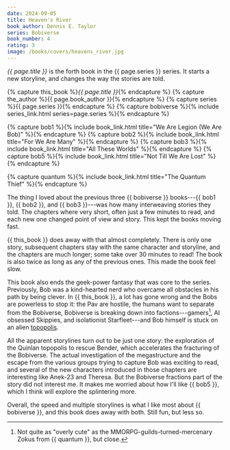 ```yaml
---
date: 2024-09-05
title: Heaven's River
book_author: Dennis E. Taylor
series: Bobiverse
book_number: 4
rating: 3
image: /books/covers/heavens_river.jpg
---
```


<cite class="book-title">{{ page.title }}</cite> is the forth book in the
<span class="book-series">{{ page.series }}</span> series. It starts a new
storyline, and changes the way the stories are told.

{% capture this_book %}<cite class="book-title">{{ page.title }}</cite>{% endcapture %}
{% capture the_author %}<span class="author-name">{{ page.book_author }}</span>{% endcapture %}
{% capture series %}<span class="book-series">{{ page.series }}</span>{% endcapture %}
{% capture bobiverse %}{% include series_link.html series=page.series %}{% endcapture %}

{% capture bob1 %}{% include book_link.html title="We Are Legion (We Are Bob)" %}{% endcapture %}
{% capture bob2 %}{% include book_link.html title="For We Are Many" %}{% endcapture %}
{% capture bob3 %}{% include book_link.html title="All These Worlds" %}{% endcapture %}
{% capture bob5 %}{% include book_link.html title="Not Till We Are Lost" %}{% endcapture %}

{% capture quantum %}{% include book_link.html title="The Quantum Thief" %}{% endcapture %}

The thing I loved about the previous three {{ bobiverse }} books---{{ bob1 }},
{{ bob2 }}, and {{ bob3 }}---was how many interweaving stories they told. The
chapters where very short, often just a few minutes to read, and each new one
changed point of view and story. This kept the books moving fast.

{{ this_book }} does away with that almost completely. There is only one
story, subsequent chapters stay with the same character and storyline, and the
chapters are much longer; some take over 30 minutes to read! The book is also
twice as long as any of the previous ones. This made the book feel slow.

This book also ends the geek-power fantasy that was core to the series.
Previously, Bob was a kind-hearted nerd who overcame all obstacles in his path
by being clever. In {{ this_book }}, a lot has gone wrong and the Bobs are
powerless to stop it: the Pav are hostile, the humans want to separate from
the Bobiverse, Bobiverse is breaking down into
factions---gamers[^game_cringe], AI obsessed Skippies, and isolationist
Starfleet---and Bob himself is stuck on an alien [topopolis][wiki_top].

[wiki_top]: https://en.wikipedia.org/wiki/Topopolis

[^game_cringe]:
    Not quite as "overly cute" as the MMORPG-guilds-turned-mercenary Zokus
    from {{ quantum }}, but close.

All the apparent storylines turn out to be just one story: the exploration of
the Quinlan topopolis to rescue Bender, which accelerates the fracturing of
the Bobiverse. The actual investigation of the megastructure and the escape
from the various groups trying to capture Bob was exciting to read, and
several of the new characters introduced in those chapters are interesting
like Anek-23 and Theresa. But the Bobiverse fractions part of the story did
not interest me. It makes me worried about how I'll like {{ bob5 }}, which I
think will explore the splintering more.

Overall, the speed and multiple storylines is what I like most about {{
bobiverse }}, and this book does away with both. Still fun, but less so.

